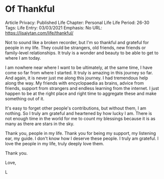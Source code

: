 # Of Thankful

Article Privacy: Published
Life Chapter: Personal Life
Life Period: 26-30
Tags: Life
Entry: 03/03/2021
Emphasis: No
URL: https://lisajytan.com/life/thankful/

Not to sound like a broken recorder, but I'm so thankful and grateful for people in my life. They could be strangers, old friends, new friends or family-level relationships. It truly is a wonder and beauty to be able to get to where I am today. 

I am nowhere near where I want to be ultimately, at the same time, I have come so far from where I started. It truly is amazing in this journey so far. And again, it is never just me along this journey. I had tremendous help along the way. My friends with encyclopaedia as brains, advice from friends, support from strangers and endless learning from the internet. I just happen to be at the right place and right time to aggregate these and make something out of it. 

It's easy to forget other people's contributions, but without them, I am nothing. So I truly am grateful and heartened by how lucky I am. There is not enough time in the world for me to count my blessings because it is as many as there are stars in the sky. 

Thank you, people in my life. Thank you for being my support, my listening ear, my guide. I don't know how I deserve these people. I truly am grateful. I love the people in my life, truly deeply love them. 

Thank you. 

Love,

L